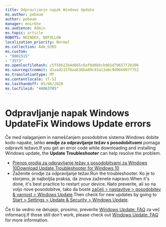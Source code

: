 ```yaml
---
title: Odpravljanje napak Windows Update
ms.author: pebaum
author: pebaum
manager: mnirkhe
ms.audience: Admin
ms.topic: article
ROBOTS: NOINDEX, NOFOLLOW
localization_priority: Normal
ms.collection: Adm_O365
ms.custom:
- "9001515"
- "3573"
ms.openlocfilehash: c5f50b22b4d665c6af0d0bbcb901d79657f2b306
ms.sourcegitcommit: d1aad215f8aa636ba89c93a13a0c9d90e997f752
ms.translationtype: MT
ms.contentlocale: sl-SI
ms.lasthandoff: 05/06/2020
ms.locfileid: "44063705"
---
```

# <a name="fix-windows-update-errors"></a><span data-ttu-id="292a3-102">Odpravljanje napak Windows Update</span><span class="sxs-lookup"><span data-stu-id="292a3-102">Fix Windows Update errors</span></span>

<span data-ttu-id="292a3-103">Če med nalaganjem in nameščanjem posodobitve sistema Windows dobite kodo napake, lahko **orodje za odpravljanje težav s posodobitvami** pomaga odpraviti težavo.</span><span class="sxs-lookup"><span data-stu-id="292a3-103">If you get an error code while downloading and installing Windows update, the **Update Troubleshooter** can help resolve the problem.</span></span>

- [<span data-ttu-id="292a3-104">Prenos orodja za odpravljanje težav s posodobitvami za Windows 10</span><span class="sxs-lookup"><span data-stu-id="292a3-104">Download Update Troubleshooter for Windows 10</span></span>](https://support.microsoft.com/help/4027322/windows-update-troubleshooter)
- <span data-ttu-id="292a3-105">Zaženite orodje za odpravljanje težav.</span><span class="sxs-lookup"><span data-stu-id="292a3-105">Run the troubleshooter.</span></span> <span data-ttu-id="292a3-106">Ko je to storjeno, je najboljša praksa, da znova zaženete napravo.</span><span class="sxs-lookup"><span data-stu-id="292a3-106">When it's done, it's best practice to restart your device.</span></span> <span data-ttu-id="292a3-107">Nato preverite, ali so na voljo nove posodobitve, tako da boste [začeli > nastavitve > posodobitev & varnost > Windows Update](ms-settings:windowsupdate).</span><span class="sxs-lookup"><span data-stu-id="292a3-107">Then check for new updates by going to [Start > Settings > Update & Security > Windows Update](ms-settings:windowsupdate).</span></span>

<span data-ttu-id="292a3-108">Če ti še vedno ne delujejo, prosimo, preverite [Windows Update: FAQ](https://support.microsoft.com/help/12373/windows-update-faq) za več informacij.</span><span class="sxs-lookup"><span data-stu-id="292a3-108">If those still don't work, please check out [Windows Update: FAQ](https://support.microsoft.com/help/12373/windows-update-faq) for more information.</span></span>
